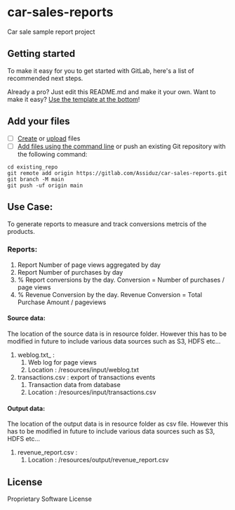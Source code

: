 # car-sales-reports

Car sale sample report project

## Getting started

To make it easy for you to get started with GitLab, here's a list of recommended next steps.

Already a pro? Just edit this README.md and make it your own. Want to make it easy? [Use the template at the bottom](#editing-this-readme)!

## Add your files

- [ ] [Create](https://gitlab.com/-/experiment/new_project_readme_content:9c73c2e1aaef63e4451ef6727c8d7f00?https://docs.gitlab.com/ee/user/project/repository/web_editor.html#create-a-file) or [upload](https://gitlab.com/-/experiment/new_project_readme_content:9c73c2e1aaef63e4451ef6727c8d7f00?https://docs.gitlab.com/ee/user/project/repository/web_editor.html#upload-a-file) files
- [ ] [Add files using the command line](https://gitlab.com/-/experiment/new_project_readme_content:9c73c2e1aaef63e4451ef6727c8d7f00?https://docs.gitlab.com/ee/gitlab-basics/add-file.html#add-a-file-using-the-command-line) or push an existing Git repository with the following command:

```
cd existing_repo
git remote add origin https://gitlab.com/Assiduz/car-sales-reports.git
git branch -M main
git push -uf origin main
```

## Use Case:
To generate reports to measure and track conversions metrcis of the products.

### Reports:
1. Report Number of page views aggregated by day
2. Report Number of purchases by day
3. % Report conversions by the day. Conversion = Number of purchases / page views 
4. % Revenue Conversion by the day. Revenue Conversion =  Total Purchase Amount / pageviews 

#### Source data: 
The location of the source data is in resource folder. However this has to be modified in future to include various data sources such as S3, HDFS etc...

1. weblog.txt_ : 
   1. Web log for page views
   2. Location : /resources/input/weblog.txt
2. transactions.csv : export of transactions events
   1. Transaction data from database
   2. Location : /resources/input/transactions.csv

#### Output data: 
The location of the output data is in resource folder as csv file. However this has to be modified in future to include various data sources such as S3, HDFS etc...

1. revenue_report.csv : 
    1. Location : /resources/output/revenue_report.csv


## License
Proprietary Software License
